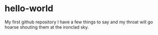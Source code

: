 # hello-world
My first github repository
I have a few things to say and my throat will go hoarse shouting them at the ironclad sky.
